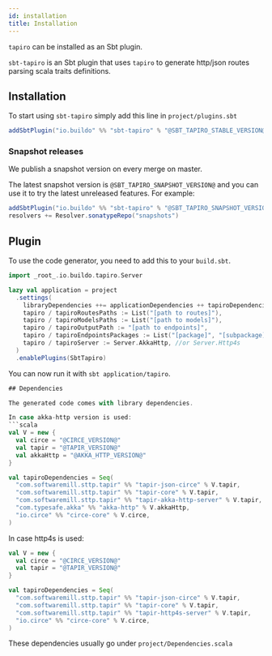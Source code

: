 ```yaml
---
id: installation
title: Installation
---
```


`tapiro` can be installed as an Sbt plugin.

`sbt-tapiro` is an Sbt plugin that uses `tapiro` to generate http/json routes parsing scala traits definitions.

## Installation

To start using `sbt-tapiro` simply add this line in `project/plugins.sbt`

```scala
addSbtPlugin("io.buildo" %% "sbt-tapiro" % "@SBT_TAPIRO_STABLE_VERSION@")
```

### Snapshot releases

We publish a snapshot version on every merge on master.

The latest snapshot version is `@SBT_TAPIRO_SNAPSHOT_VERSION@` and you can use
it to try the latest unreleased features. For example:

```scala
addSbtPlugin("io.buildo" %% "sbt-tapiro" % "@SBT_TAPIRO_SNAPSHOT_VERSION@")
resolvers += Resolver.sonatypeRepo("snapshots")
```

## Plugin

To use the code generator, you need to add this to your `build.sbt`.

```scala
import _root_.io.buildo.tapiro.Server

lazy val application = project
  .settings(
    libraryDependencies ++= applicationDependencies ++ tapiroDependencies,
    tapiro / tapiroRoutesPaths := List("[path to routes]"),
    tapiro / tapiroModelsPaths := List("[path to models]"),
    tapiro / tapiroOutputPath := "[path to endpoints]",
    tapiro / tapiroEndpointsPackages := List("[package]", "[subpackage]"),
    tapiro / tapiroServer := Server.AkkaHttp, //or Server.Http4s
  )
  .enablePlugins(SbtTapiro)
```

You can now run it with `sbt application/tapiro`.

```scala
## Dependencies

The generated code comes with library dependencies.

In case akka-http version is used:
```scala
val V = new {
  val circe = "@CIRCE_VERSION@"
  val tapir = "@TAPIR_VERSION@"
  val akkaHttp = "@AKKA_HTTP_VERSION@"
}

val tapiroDependencies = Seq(
  "com.softwaremill.sttp.tapir" %% "tapir-json-circe" % V.tapir,
  "com.softwaremill.sttp.tapir" %% "tapir-core" % V.tapir,
  "com.softwaremill.sttp.tapir" %% "tapir-akka-http-server" % V.tapir,
  "com.typesafe.akka" %% "akka-http" % V.akkaHttp,
  "io.circe" %% "circe-core" % V.circe,
)
```

In case http4s is used:

```scala
val V = new {
  val circe = "@CIRCE_VERSION@"
  val tapir = "@TAPIR_VERSION@"
}

val tapiroDependencies = Seq(
  "com.softwaremill.sttp.tapir" %% "tapir-json-circe" % V.tapir,
  "com.softwaremill.sttp.tapir" %% "tapir-core" % V.tapir,
  "com.softwaremill.sttp.tapir" %% "tapir-http4s-server" % V.tapir,
  "io.circe" %% "circe-core" % V.circe,
)
```

These dependencies usually go under `project/Dependencies.scala`